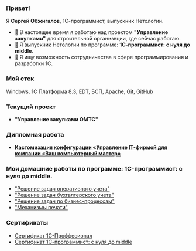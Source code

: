 ### Привет!

Я **Сергей Обжигалов**, 1С-программист, выпускник Нетологии.

- 🔭 В настоящее время я работаю над проектом **"Управление закупками"** для строительной организвции, где сейчас работаю.
- 🌱 Я выпускник Нетологии по программе: **1С-программист: с нуля до middle**.
- 👯 Я ищу возможность сотрудничества в сфере программирования и разработки 1С.

### Мой стек

Windows, 1С Платформа 8.3, EDT, БСП, Apache, Git, GitHub

### Текущий проект
- **"Управление закупками ОМТС"**

### Дипломная работа 
- [**Кастомизация конфигурации «Управление IT-фирмой для компании «Ваш компьютерный мастер»**](https://github.com/ObzhigalovSV/DiplomFONECMID)

### Мои домашние работы по программе: 1С-программист: с нуля до middle.
- ["Решение задач оперативного учета"](https://github.com/ObzhigalovSV/Netology_OperationalAccounting)
- ["Решение задач бухгалтерского учета"](https://github.com/ObzhigalovSV/Netology_Accounting)
- ["Решение задач по бизнес-процессам"](https://github.com/ObzhigalovSV/Netology_BusinessProcesses)
- ["Механизмы печати"](https://github.com/ObzhigalovSV/Netology_PrintingMechanisms)

### Сертификаты
- [Сертификат 1С-Проффесионал](https://github.com/ObzhigalovSV/ObzhigalovSV/blob/main/certificate/1CProff.pdf)
- [Сертификат 1С-программист: с нуля до middle](https://github.com/ObzhigalovSV/ObzhigalovSV/blob/main/certificate/NetologyCertificate.pdf)
